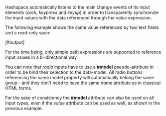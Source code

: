 
Hashspace automatically listens to the main change events of its input elements (*click*, *keypress* and *keyup*) in order to transparently synchronize the input values with the data referenced through the value expression.

The following example shows the same value referenced by two text fields and a read-only span:

[#output]

For the time being, only simple path expressions are supported to reference input values in a bi-directional way.

You can note that *radio* inputs have to use a **#model** pseudo-attribute in order to be bind their selection to the data-model. All radio buttons referencing the same model property will automatically belong the same group - and they don't need to have the same *name* attribute as in classical HTML forms.

For the sake of consistency the **#model** attribute can also be used on all input types, even if the *value* attribute can be used as well, as shown in the previous example.
